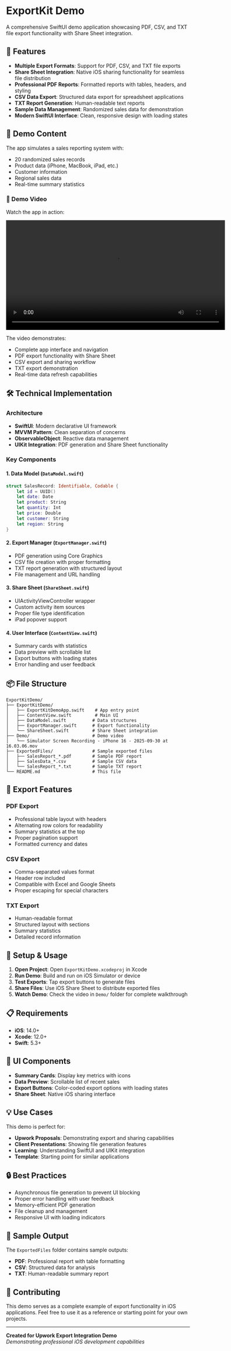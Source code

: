 # ExportKit Demo

A comprehensive SwiftUI demo application showcasing PDF, CSV, and TXT file export functionality with Share Sheet integration.

## 🚀 Features

- **Multiple Export Formats**: Support for PDF, CSV, and TXT file exports
- **Share Sheet Integration**: Native iOS sharing functionality for seamless file distribution
- **Professional PDF Reports**: Formatted reports with tables, headers, and styling
- **CSV Data Export**: Structured data export for spreadsheet applications
- **TXT Report Generation**: Human-readable text reports
- **Sample Data Management**: Randomized sales data for demonstration
- **Modern SwiftUI Interface**: Clean, responsive design with loading states

## 📱 Demo Content

The app simulates a sales reporting system with:
- 20 randomized sales records
- Product data (iPhone, MacBook, iPad, etc.)
- Customer information
- Regional sales data
- Real-time summary statistics

### 🎥 Demo Video
Watch the app in action: 

<video width="600" controls>
  <source src="./demo.mp4" type="video/mp4">
</video>

The video demonstrates:
- Complete app interface and navigation
- PDF export functionality with Share Sheet
- CSV export and sharing workflow
- TXT export demonstration
- Real-time data refresh capabilities

## 🛠️ Technical Implementation

### Architecture
- **SwiftUI**: Modern declarative UI framework
- **MVVM Pattern**: Clean separation of concerns
- **ObservableObject**: Reactive data management
- **UIKit Integration**: PDF generation and Share Sheet functionality

### Key Components

#### 1. Data Model (`DataModel.swift`)
```swift
struct SalesRecord: Identifiable, Codable {
    let id = UUID()
    let date: Date
    let product: String
    let quantity: Int
    let price: Double
    let customer: String
    let region: String
}
```

#### 2. Export Manager (`ExportManager.swift`)
- PDF generation using Core Graphics
- CSV file creation with proper formatting
- TXT report generation with structured layout
- File management and URL handling

#### 3. Share Sheet (`ShareSheet.swift`)
- UIActivityViewController wrapper
- Custom activity item sources
- Proper file type identification
- iPad popover support

#### 4. User Interface (`ContentView.swift`)
- Summary cards with statistics
- Data preview with scrollable list
- Export buttons with loading states
- Error handling and user feedback

## 📦 File Structure

```
ExportKitDemo/
├── ExportKitDemo/
│   ├── ExportKitDemoApp.swift    # App entry point
│   ├── ContentView.swift         # Main UI
│   ├── DataModel.swift          # Data structures
│   ├── ExportManager.swift      # Export functionality
│   └── ShareSheet.swift         # Share Sheet integration
├── Demo/                        # Demo video
│   └── Simulator Screen Recording - iPhone 16 - 2025-09-30 at 16.03.06.mov
├── ExportedFiles/               # Sample exported files
│   ├── SalesReport_*.pdf        # Sample PDF report
│   ├── SalesData_*.csv          # Sample CSV data
│   └── SalesReport_*.txt        # Sample TXT report
└── README.md                    # This file
```

## 🎯 Export Features

### PDF Export
- Professional table layout with headers
- Alternating row colors for readability
- Summary statistics at the top
- Proper pagination support
- Formatted currency and dates

### CSV Export
- Comma-separated values format
- Header row included
- Compatible with Excel and Google Sheets
- Proper escaping for special characters

### TXT Export
- Human-readable format
- Structured layout with sections
- Summary statistics
- Detailed record information

## 🔧 Setup & Usage

1. **Open Project**: Open `ExportKitDemo.xcodeproj` in Xcode
2. **Run Demo**: Build and run on iOS Simulator or device
3. **Test Exports**: Tap export buttons to generate files
4. **Share Files**: Use iOS Share Sheet to distribute exported files
5. **Watch Demo**: Check the video in `Demo/` folder for complete walkthrough

## 📋 Requirements

- **iOS**: 14.0+
- **Xcode**: 12.0+
- **Swift**: 5.3+

## 🎨 UI Components

- **Summary Cards**: Display key metrics with icons
- **Data Preview**: Scrollable list of recent sales
- **Export Buttons**: Color-coded export options with loading states
- **Share Sheet**: Native iOS sharing interface

## 💡 Use Cases

This demo is perfect for:
- **Upwork Proposals**: Demonstrating export and sharing capabilities
- **Client Presentations**: Showing file generation features
- **Learning**: Understanding SwiftUI and UIKit integration
- **Template**: Starting point for similar applications

## 🔒 Best Practices

- Asynchronous file generation to prevent UI blocking
- Proper error handling with user feedback
- Memory-efficient PDF generation
- File cleanup and management
- Responsive UI with loading indicators

## 📄 Sample Output

The `ExportedFiles` folder contains sample outputs:
- **PDF**: Professional report with table formatting
- **CSV**: Structured data for analysis
- **TXT**: Human-readable summary report

## 🤝 Contributing

This demo serves as a complete example of export functionality in iOS applications. Feel free to use it as a reference or starting point for your own projects.

---

**Created for Upwork Export Integration Demo**  
*Demonstrating professional iOS development capabilities*